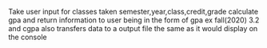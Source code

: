 Take user input for classes taken 
semester,year,class,credit,grade
calculate gpa and return information to user
being in the form of gpa ex fall(2020) 3.2
and cgpa 
also transfers data to a output file the same as it would display on the console 
